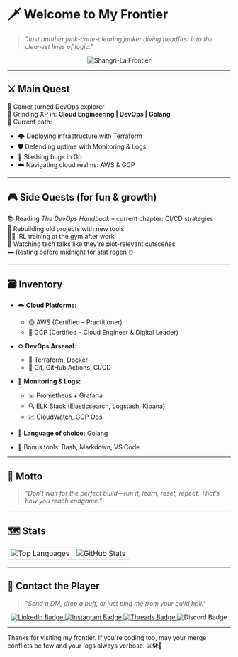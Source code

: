 # 🗡️ Welcome to My Frontier

> *"Just another junk-code-clearing junker diving headfirst into the cleanest lines of logic."*

<div align="center">
  <img src="https://media1.tenor.com/m/EVKW47Atff4AAAAC/shangri-la-frontier-sunraku-emul-bilac-now-moving-shangri-la-frontier.gif" alt="Shangri-La Frontier" />
</div>

---

## ⚔️ Main Quest

👾 Gamer turned DevOps explorer  
🧠 Grinding XP in: **Cloud Engineering | DevOps | Golang**  
📍 Current path:  
- 🌩️ Deploying infrastructure with Terraform  
- 🛡️ Defending uptime with Monitoring & Logs  
- 🐹 Slashing bugs in Go  
- ☁️ Navigating cloud realms: AWS & GCP

---

## 🎮 Side Quests (for fun & growth)

📚 Reading *The DevOps Handbook* – current chapter: CI/CD strategies  
🧪 Rebuilding old projects with new tools  
🏋️‍♂️ IRL training at the gym after work  
📼 Watching tech talks like they're plot-relevant cutscenes  
🛏️ Resting before midnight for stat regen ⏰

---

## 🗃️ Inventory

- ☁️ **Cloud Platforms:**  
  - 🟡 AWS (Certified – Practitioner)  
  - 🔵 GCP (Certified – Cloud Engineer & Digital Leader)

- ⚙️ **DevOps Arsenal:**  
  - 🧱 Terraform, Docker  
  - 🔁 Git, GitHub Actions, CI/CD

- 📡 **Monitoring & Logs:**  
  - 📊 Prometheus + Grafana  
  - 🔍 ELK Stack (Elasticsearch, Logstash, Kibana)  
  - 📈 CloudWatch, GCP Ops

- 🐹 **Language of choice:** Golang  
- 🧪 Bonus tools: Bash, Markdown, VS Code

---

## 🧭 Motto

> *"Don’t wait for the perfect build—run it, learn, reset, repeat. That’s how you reach endgame."*

---

## 🗺️ Stats

<div align="center">
  <table>
    <tr>
      <td>
        <img src="https://github-readme-stats.vercel.app/api/top-langs/?username=glng-swndru&layout=compact&theme=tokyonight" alt="Top Languages" />
      </td>
      <td>
        <img src="https://github-readme-stats.vercel.app/api?username=glng-swndru&show_icons=true&theme=tokyonight" alt="GitHub Stats" />
      </td>
    </tr>
  </table>
</div>

---

## 🧭 Contact the Player

> *"Send a DM, drop a buff, or just ping me from your guild hall."*

<div align="center">
  
  <a href="https://linkedin.com/in/gilang-swandaru" target="_blank">
    <img src="https://img.shields.io/badge/LinkedIn-%230077B5?style=for-the-badge&logo=linkedin&logoColor=white" alt="LinkedIn Badge"/>
  </a>

  <a href="https://www.instagram.com/namaku_gilangg/" target="_blank">
    <img src="https://img.shields.io/badge/Instagram-%23E4405F?style=for-the-badge&logo=instagram&logoColor=white" alt="Instagram Badge"/>
  </a>

  <a href="https://www.threads.net/@namaku_gilangg" target="_blank">
    <img src="https://img.shields.io/badge/Threads-000000?style=for-the-badge&logo=threads&logoColor=white" alt="Threads Badge"/>
  </a>

  <img src="https://img.shields.io/badge/Discord-gilangswandaru-%235865F2?style=for-the-badge&logo=discord&logoColor=white" alt="Discord Badge"/>
  
</div>

---

Thanks for visiting my frontier. If you're coding too, may your merge conflicts be few and your logs always verbose. ⚔️🛠️📡
